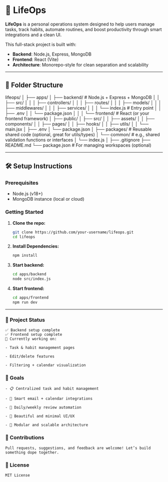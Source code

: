 # 🧠 LifeOps

**LifeOps** is a personal operations system designed to help users manage tasks, track habits, automate routines, and boost productivity through smart integrations and a clean UI.

This full-stack project is built with:

- **Backend**: Node.js, Express, MongoDB
- **Frontend**: React (Vite)
- **Architecture**: Monorepo-style for clean separation and scalability

---

## 📁 Folder Structure

lifeops/
│
├── apps/
│   ├── backend/           # Node.js + Express + MongoDB
│   │   ├── src/
│   │   │   ├── controllers/
│   │   │   ├── routes/
│   │   │   ├── models/
│   │   │   ├── middlewares/
│   │   │   ├── services/
│   │   │   └── index.js   # Entry point
│   │   ├── .env
│   │   └── package.json
│   │
│   └── frontend/          # React (or your frontend framework)
│       ├── public/
│       ├── src/
│       │   ├── assets/
│       │   ├── components/
│       │   ├── pages/
│       │   ├── hooks/
│       │   ├── utils/
│       │   └── main.jsx
│       ├── .env
│       └── package.json
│
├── packages/              # Reusable shared code (optional, great for utils/types)
│   └── common/            # e.g., shared validation functions or interfaces
│       └── index.js
│
├── .gitignore
├── README.md
└── package.json           # For managing workspaces (optional)



---

## 🛠️ Setup Instructions

### Prerequisites

- Node.js (v18+)
- MongoDB instance (local or cloud)

### Getting Started

1. **Clone the repo:**

   ```bash
   git clone https://github.com/your-username/lifeops.git
   cd lifeops

2. **Install Dependencies:**

    ```bash
    npm install

3. **Start backend:**

    ```bash
    cd apps/backend
    node src/index.js

4. **Start frontend:**

    ```bash
    cd apps/frontend
    npm run dev

---

### 🚀 Project Status

    ✅ Backend setup complete
    ✅ Frontend setup complete
    🚧 Currently working on:

    - Task & habit management pages

    - Edit/delete features

    - Filtering + calendar visualization


### 📌 Goals


    - 📋 Centralized task and habit management

    - 📧 Smart email + calendar integrations

    - 📅 Daily/weekly review automation

    - 🎨 Beautiful and minimal UI/UX

    - 🧩 Modular and scalable architecture



###  🙌 Contributions

    Pull requests, suggestions, and feedback are welcome! Let’s build something dope together.

###  📄 License
    MIT License